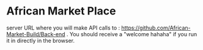 # African Market Place

server URL where you will make API calls to : https://github.com/African-Market-Build/Back-end . You should receive a "welcome hahaha" if you run it in directly in the browser.
